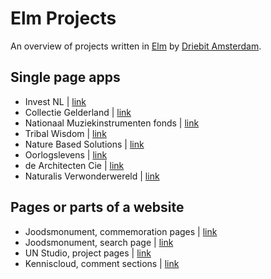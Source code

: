 # Elm Projects

An overview of projects written in [Elm](https://elm-lang.org) by [Driebit Amsterdam](https://www.driebit.nl/nl/about).

## Single page apps
* Invest NL | [link](https://www.invest-nl.nl)
* Collectie Gelderland | [link](https://www.collectiegelderland.nl)
* Nationaal Muziekinstrumenten fonds | [link](https://www.muziekinstrumentenfonds.nl)
* Tribal Wisdom | [link](https://www.tribal-wisdom.org)
* Nature Based Solutions | [link](https://www.nature-basedsolutions.com)
* Oorlogslevens | [link](https://www.oorlogslevens.nl/?lang=en)
* de Architecten Cie | [link](https://cie.nl/?lang=en)
* Naturalis Verwonderwereld | [link](https://www.verwonderpaspoort.nl/verwonderwereld)

## Pages or parts of a website
* Joodsmonument, commemoration pages | [link](https://www.joodsmonument.nl/nl/page/622523/samen-herdenken-we-de-holocaust)
* Joodsmonument, search page | [link](https://www.joodsmonument.nl/nl/search?qsort=&qcat=&qcg=&qs=Amsterdam)
* UN Studio, project pages | [link](https://www.unstudio.com/en/page/11735/hardt-hyperloop)
* Kenniscloud, comment sections | [link](https://www.kenniscloud.nl)
